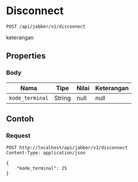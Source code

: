 # Disconnect
```http
POST /api/jabber/v1/disconnect
```
keterangan
## Properties
### Body
Nama | Tipe | Nilai | Keterangan
--- | --- | --- | ---
<code>kode_terminal</code> | String | null | null

## Contoh

### Request
```http
POST http://localhost/api/jabber/v1/disconnect
Content-Type: application/json

{
    "kode_terminal": 25
}
```
